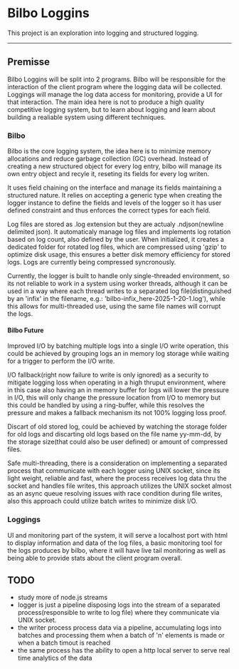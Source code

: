 # Bilbo Loggins

This project is an exploration into logging and structured logging.

---

## Premisse

Bilbo Loggins will be split into 2 programs.
Bilbo will be responsible for the interaction of the client program where the logging data will be collected.
Loggings will manage the log data access for monitoring, provide a UI for that interaction.
The main idea here is not to produce a high quality competitive logging system, but to learn about logging and learn about building a realiable system using different techniques.

### Bilbo

Bilbo is the core logging system, the idea here is to minimize memory allocations and reduce garbage collection (GC) overhead. Instead of creating a new structured object for every log entry, bilbo will manage its own entry object and recyle it, reseting its fields for every log writen.

It uses field chaining on the interface and manage its fields maintaining a structured nature. It relies on accepting a generic type when creating the logger instance to define the fields and levels of the logger so it has user defined constraint and thus enforces the correct types for each field.

Log files are stored as .log extension but they are actualy .ndjson(newline delimited json). It automaticaly manage log files and implements log rotation based on log count, also defined by the user. When initialized, it creates a dedicated folder for rotated log files, which are compressed using 'gzip' to optimize disk usage, this ensures a better disk memory efficiency for stored logs. Logs are currently being compressed syncronously.

Currently, the logger is built to handle only single-threaded environment, so its not reliable to work in a system using worker threads, although it can be used in a way where each thread writes to a separated log file(distinguished by an 'infix' in the filename, e.g.: 'bilbo-infix_here-2025-1-20-1.log'), while this allows for multi-threaded use, using the same file names will corrupt the logs.

#### Bilbo Future

Improved I/O by batching multiple logs into a single I/O write operation, this could be achieved by grouping logs an in memory log storage while waiting for a trigger to perform the I/O write.

I/O fallback(right now failure to write is only ignored) as a security to mitigate logging loss when operating in a high thruput environment, where in this case also having an in memory buffer for logs will lower the pressure in I/O, this will only change the pressure location from I/O to memory but this could be handled by using a ring-buffer, while this resolves the pressure and makes a fallback mechanism its not 100% logging loss proof.

Discart of old stored log, could be achieved by watching the storage folder for old logs and discarting old logs based on the file name yy-mm-dd, by the storage size(that could also be user defined) or amount of compressed files.

Safe multi-threading, there is a consideration on implementing a separated process that communicate with each logger using UNIX socket, since its light weight, reliable and fast, where the process receives log data thru the socket and handles file writes, this approach utilizes the UNIX socket almost as an async queue resolving issues with race condition during file writes, also this approach could utilize batch writes to minimize disk I/O.

### Loggings

UI and monitoring part of the system, it will serve a localhost port with html to display information and data of the log files, a basic monitoring tool for the logs produces by bilbo, where it will have live tail monitoring as well as being able to provide stats about the client program overall.



## TODO

- study more of node.js streams
- logger is just a pipeline disposing logs into the stream
  of a separated process(responsible to write to log file)
  where they communicate via UNIX socket.
- the writer process process data via a pipeline,
  accumulating logs into batches and processing them
  when a batch of 'n' elements is made or when a batch timout
  is reached
- the same process has the ability to open a http local server
  to serve real time analytics of the data
